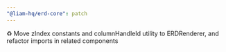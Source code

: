 ```yaml
---
"@liam-hq/erd-core": patch
---
```


♻️ Move zIndex constants and columnHandleId utility to ERDRenderer, and refactor imports in related components
